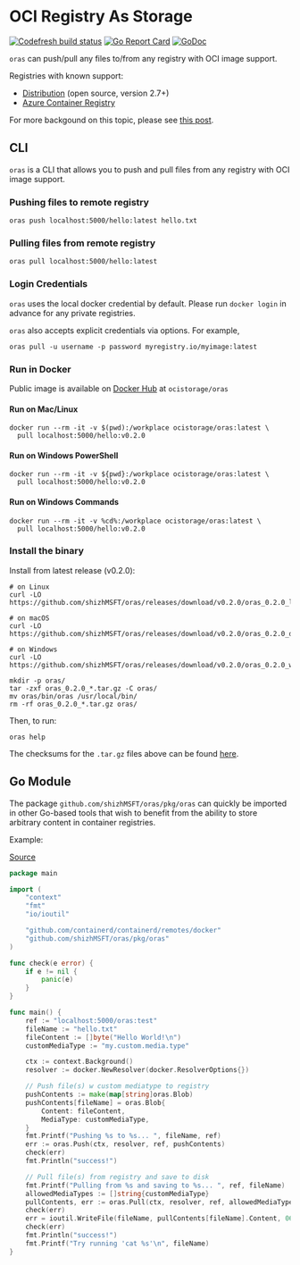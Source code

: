 # OCI Registry As Storage

[![Codefresh build status](https://g.codefresh.io/api/badges/pipeline/shizh/shizhMSFT%2Foras%2Fmaster?type=cf-1)](https://g.codefresh.io/public/accounts/shizh/pipelines/shizhMSFT/oras/master)
[![Go Report Card](https://goreportcard.com/badge/github.com/shizhMSFT/oras)](https://goreportcard.com/report/github.com/shizhMSFT/oras)
[![GoDoc](https://godoc.org/github.com/shizhMSFT/oras?status.svg)](https://godoc.org/github.com/shizhMSFT/oras)

`oras` can push/pull any files to/from any registry with OCI image support.

Registries with known support:

- [Distribution](https://github.com/docker/distribution) (open source, version 2.7+)
- [Azure Container Registry](https://azure.microsoft.com/en-us/services/container-registry/)

For more backgound on this topic, please see
[this post](https://www.opencontainers.org/blog/2018/10/11/oci-image-support-comes-to-open-source-docker-registry).

## CLI

`oras` is a CLI that allows you to push and pull files from
any registry with OCI image support.

### Pushing files to remote registry
```
oras push localhost:5000/hello:latest hello.txt
```

### Pulling files from remote registry
```
oras pull localhost:5000/hello:latest
```

### Login Credentials
`oras` uses the local docker credential by default. Please run `docker login` in advance for any private registries.

`oras` also accepts explicit credentials via options. For example,
```
oras pull -u username -p password myregistry.io/myimage:latest
```

### Run in Docker

Public image is available on [Docker Hub](https://hub.docker.com/r/ocistorage/oras) at `ocistorage/oras`

#### Run on Mac/Linux
```
docker run --rm -it -v $(pwd):/workplace ocistorage/oras:latest \
  pull localhost:5000/hello:v0.2.0
```

#### Run on Windows PowerShell
```
docker run --rm -it -v ${pwd}:/workplace ocistorage/oras:latest \
  pull localhost:5000/hello:v0.2.0
```

#### Run on Windows Commands
```
docker run --rm -it -v %cd%:/workplace ocistorage/oras:latest \
  pull localhost:5000/hello:v0.2.0
```

### Install the binary

Install from latest release (v0.2.0):

```
# on Linux
curl -LO https://github.com/shizhMSFT/oras/releases/download/v0.2.0/oras_0.2.0_linux_amd64.tar.gz

# on macOS
curl -LO https://github.com/shizhMSFT/oras/releases/download/v0.2.0/oras_0.2.0_darwin_amd64.tar.gz

# on Windows
curl -LO https://github.com/shizhMSFT/oras/releases/download/v0.2.0/oras_0.2.0_windows_amd64.tar.gz

mkdir -p oras/
tar -zxf oras_0.2.0_*.tar.gz -C oras/
mv oras/bin/oras /usr/local/bin/
rm -rf oras_0.2.0_*.tar.gz oras/
```

Then, to run:

```
oras help
```

The checksums for the `.tar.gz` files above can be found [here](https://github.com/shizhMSFT/oras/releases/tag/v0.2.0).


## Go Module

The package `github.com/shizhMSFT/oras/pkg/oras` can quickly be imported in other Go-based tools that
wish to benefit from the ability to store arbitrary content in container registries.

Example:

[Source](examples/simple_push_pull.go)

```go
package main

import (
	"context"
	"fmt"
	"io/ioutil"

	"github.com/containerd/containerd/remotes/docker"
	"github.com/shizhMSFT/oras/pkg/oras"
)

func check(e error) {
	if e != nil {
		panic(e)
	}
}

func main() {
	ref := "localhost:5000/oras:test"
	fileName := "hello.txt"
	fileContent := []byte("Hello World!\n")
	customMediaType := "my.custom.media.type"

	ctx := context.Background()
	resolver := docker.NewResolver(docker.ResolverOptions{})

	// Push file(s) w custom mediatype to registry
	pushContents := make(map[string]oras.Blob)
	pushContents[fileName] = oras.Blob{
		Content: fileContent,
		MediaType: customMediaType,
	}
	fmt.Printf("Pushing %s to %s... ", fileName, ref)
	err := oras.Push(ctx, resolver, ref, pushContents)
	check(err)
	fmt.Println("success!")

	// Pull file(s) from registry and save to disk
	fmt.Printf("Pulling from %s and saving to %s... ", ref, fileName)
	allowedMediaTypes := []string{customMediaType}
	pullContents, err := oras.Pull(ctx, resolver, ref, allowedMediaTypes...)
	check(err)
	err = ioutil.WriteFile(fileName, pullContents[fileName].Content, 0644)
	check(err)
	fmt.Println("success!")
	fmt.Printf("Try running 'cat %s'\n", fileName)
}
```
